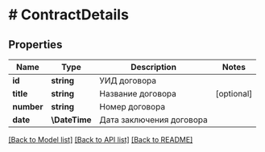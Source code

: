 # # ContractDetails

## Properties

Name | Type | Description | Notes
------------ | ------------- | ------------- | -------------
**id** | **string** | УИД договора |
**title** | **string** | Название договора | [optional]
**number** | **string** | Номер договора |
**date** | **\DateTime** | Дата заключения договора |

[[Back to Model list]](../../README.md#models) [[Back to API list]](../../README.md#endpoints) [[Back to README]](../../README.md)
